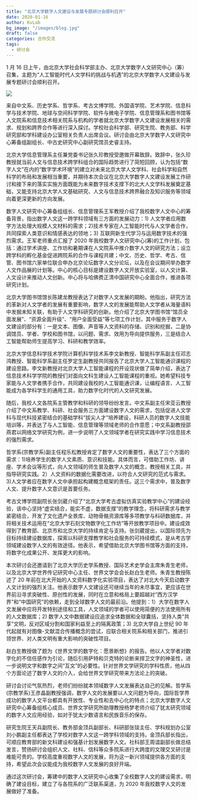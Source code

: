 ```yaml
---
title: "北京大学数字人文建设与发展专题研讨会顺利召开"
date: 2020-01-16
author: KvLab
bg_image: "/images/blog.jpg"
draft: false
categories: 合作交流
tags:
  - 研讨会
---
```


1 月 16 日上午，由北京大学社会科学部主办、北京大学数字人文研究中心（筹）召集，主题为“人工智能时代人文学科的挑战与机遇”的北京大学数字人文建设与发展专题研讨会顺利召开。

<!--more-->

![](/images/blog/blog-5.jpg)

来自中文系、历史学系、哲学系、考古文博学院、外国语学院、艺术学院、信息科学与技术学院、地球与空间科学学院、软件与微电子学院、信息管理系和图书馆等人文院系和信息技术相关院系与机构的学者就北京大学数字人文建设发展相关的需求、规划和跨界合作等进行深入探讨。学校社会科学部、研究生院、教务部、科学研究部和学科建设办公室相关负责人出席会议。研讨会由北京大学数字人文研究中心筹备组副组长、中古史研究中心副研究馆员史睿主持。

北京大学信息管理系主任兼党委书记张久珍教授受邀做开幕致辞。致辞中，张久珍教授就当前人文与信息技术跨学科组合的国际趋势进行了简短回顾，认为包括“数字人文”在内的“数字学术环境”的建立对未来北京大学人文学科、社会科学和自然科学的布局和发展相当重要，并期待本次会议在北京大学数字人文建设发展工作研讨和接下来的落实实施方面既能为未来数字技术支撑下的北大人文学科发展奠定基础，又能支持北京大学人文基础研究、人文与信息技术跨界融合及知识服务等领域向着更深更新的方向发展。

数字人文研究中心筹备组组长、信息管理系王军教授介绍了我校数字人文中心的筹备背景，指出数字人文这一跨学科领域有三方面的发展动力：1) 人文学者应用数字方法处理大规模人文材料的需求；2)技术专家在人工智能时代与人文学者合作，共同探索人类意识和情感表达的领地；3) 互联网新生代学习与运用数字技术的强烈需求。王军老师重点汇报了 2020 年我校数字人文研究中心(筹)的工作计划，包括：通过学术讲座、工作坊和暑期课在人文院系中推介数字人文的研究方法；设立跨学科的孵化基金促进跨院系的合作与课程共建；中文、历史、哲学、考古、信管、图书馆六家单位联合申办北京论坛数字人文分论坛，以及在会议期间举办数字人文作品展的计划等。中心的核心目标是建设数字人文开放实验室，以人文计算、人文设计来推动人文创新。中心将与哈佛费正清中国研究中心全面合作，推进各项研究计划。

北京大学图书馆馆长陈建龙教授表达了对数字人文发展的期盼。他指出，研究方法的革新对人文学者的发展有重要影响，数字人文的发展能帮助人文学者从海量语料中发掘未知关联，有助于人文学科研究的创新。他介绍了北京大学图书馆“馆员全面发展”、“资源全面升级”、“用户全面受益”等七项工作计划，其中服务于数字人文建设的部分有：一是文本、图像、声音等人文资料的存储、识别和挖掘，二是协调馆员、学者、学校和图书馆，以问题、需求、效用为导向提供服务，三是结合人工智能帮助师生提高学习、科研和教学效率。

北京大学信息科学技术学院计算机科学技术系李文新教授、智能科学系副主任邓志鸿教授、智能科学系副主任罗定生副教授共同报告了北京大学人工智能通识课程的建设思路。李文新教授对北京大学人工智能课程的开设现状做了简单介绍，表达了信息技术科学学院的教授们对面向文科生建设人工智能课程的重视。她希望科技专家能与人文学者携手合作，共同建设我校的人工智能通识课，让编程语言、人工智能成为各学科学生的通用工具，助力数字化时代的人文研究发展。

随后，我校人文各院系主管教学和科研的领导纷纷发言。中文系副主任宋亚云教授介绍了中文系教学、科研、社会服务三方面建设数字人文的需求，包括促进人文学科与现代科技紧密结合的基础学科“拔尖人才”培养建设，科研人员的数字人文技能培训等，并表达了与人工智能、信息管理等领域老师的合作意愿；中文系副教授邵燕君以网络文学研究为例，进一步说明了人文领域学者在研究实践中学习信息技术的强烈需求。

哲学系(宗教学系)副主任程乐松教授肯定了数字人文的重要性，表达了三个方面的需求：1)培养学生的数字人文素质、意识和技能。具体而言，可借助工作坊、讲座、学术会议等形式，向人文领域的师生普及数字人文的概念，教授相关工具，并指导研究实践。2）人文资料的数据化需要改进，以符合人文研究的范式与需求。3)人文学者应在数字人文中承担起构建概念框架的责任。这三个需求中，普及数字人文、提升数字人文意识是首要任务。

考古文博学院副院长张剑葳介绍了“北京大学考古虚拟仿真实验教学中心”的建设经验，该中心坚持“虚实结合，能实不虚，数据支撑”的教学理念，将科研需求与教学紧密结合，开发了文化遗产全景库、动物骨骼资源库等多项教学与科研数据库，并将相关技术运用在“北京大学石刻文物数字化工作坊”等开放教学项目中。建设成效得到了教育部、北京市和北京大学的持续肯定与支持。张剑葳提出，以国际领先为目标持续建设数据库，探索以科研支撑教学和社会服务的可持续模式，是从考古学领域建设数字人文的有效途径。他表示，希望借助北京大学图书馆等方面的支持，将数字化成果公开、发挥更大的影响。

本次研讨会还邀请到了北京大学历史学系教授、国际艺术史学会主席朱青生老师，以及北京大学世界传记研究中心主任、世界文学会会长赵白生老师。朱青生教授陈述了 20 年前在北大开始的人文资料数字化实验项目，表达了对北大今天启动数字人文计划的强烈关注。他表示数字人文建设还可继续当年的未尽事宜，更应该在世界前沿寻求突破性、原创性的发展，同时在立意和格局上要超越对“西方汉学界”和“中国研究”的依赖，走到全球数字人文的最前沿。他提到：1）大学在数字人文发展中应将开发特别途径和工具，人文领域的学者可以使用简便的方法使用所有的人文数据库；2) 数字人文中数据建设应追求全体数据和全球囊括，坚持人类“共享”文明，反对区域分割和国家利益至上的隔离政策；3) 北京大学自上世纪 90 年代起就有对图像-文献混合传播概念的尝试，应联合相关院系和相关部门，推进引领世界、对人类文明有重大影响的突破性项目。

赵白生教授做了题为《世界文学的数字化：愿景断想》的报告。他以人文学者对数字化的不信任感作为引论，随后引用萨特和贝克特的论断来捍卫文字的神圣性，进一步说明文字和数字之间“互文”的必要性。针对世界文学研究的学科性质，他从四个方面论述了数字人文的介入，会给世界文学研究带来方法论上的突破。

研讨会讨论气氛热烈，老师们纷纷就本领域数字人文发展表达自己的见解。哲学系(宗教学系)王彦晶副教授强调，数字人文的发展要以人文问题为导向，国际哲学界成功的数字人文平台都具有开放性、专业性和去中心化的特点；北京大学数字人文研究中心筹备组核心成员、世界文学研究所助理教授杨梦老师介绍了犹太研究领域的数字人文应用经验，如对于犹太少数语言和民族音乐的保存。

研究生院王天兵副院长、教务部金顶兵副部长、科研部张琰主任、学科规划办公室刘小鹏副主任都表达了学校对数字人文这一跨学科领域的支持。金顶兵部长指出，可顺应教育部的新文科建设和强基计划发展数字人文。社科部王周谊副部长做总结发言，赞扬研讨会组织人文、社科、信科等众多院系进行大跨度的文理交叉研讨是难能可贵的。学校高度重视数字人文的发展，将为这一新兴领域提供各方面的支持，希望此次会议能成为我校数字人文发展的良好开端。

通过这次研讨会，筹建中的数字人文研究中心收集了全校数字人文的建设需求，明确了建设目标，建立了与各院系的广泛联系渠道，为 2020 年我校数字人文的发展做好了准备。
